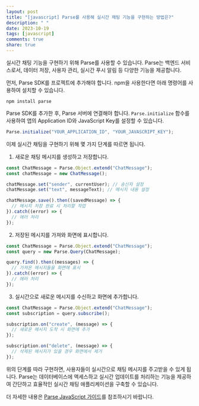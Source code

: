 ```yaml
---
layout: post
title: "[javascript] Parse를 사용해 실시간 채팅 기능을 구현하는 방법은?"
description: " "
date: 2023-10-19
tags: [javascript]
comments: true
share: true
---
```


실시간 채팅 기능을 구현하기 위해 Parse를 사용할 수 있습니다. Parse는 백엔드 서비스로서, 데이터 저장, 사용자 관리, 실시간 푸시 알림 등 다양한 기능을 제공합니다.

먼저, Parse SDK를 프로젝트에 추가해야 합니다. npm을 사용한다면 아래 명령어를 사용하여 설치할 수 있습니다.

```
npm install parse
```

Parse SDK를 추가한 후, Parse 서버에 연결해야 합니다. `Parse.initialize` 함수를 사용하여 앱의 Application ID와 JavaScript Key를 설정할 수 있습니다.

```javascript
Parse.initialize("YOUR_APPLICATION_ID", "YOUR_JAVASCRIPT_KEY");
```

이제 실시간 채팅을 구현하기 위해 몇 가지 단계를 따르면 됩니다.

1. 새로운 채팅 메시지를 생성하고 저장합니다.

```javascript
const ChatMessage = Parse.Object.extend("ChatMessage");
const chatMessage = new ChatMessage();

chatMessage.set("sender", currentUser); // 송신자 설정
chatMessage.set("text", messageText); // 메시지 내용 설정

chatMessage.save().then((savedMessage) => {
  // 메시지 저장 완료 시 처리할 작업
}).catch((error) => {
  // 에러 처리
});
```

2. 저장된 메시지를 가져와 화면에 표시합니다.

```javascript
const ChatMessage = Parse.Object.extend("ChatMessage");
const query = new Parse.Query(ChatMessage);

query.find().then((messages) => {
  // 가져온 메시지들을 화면에 표시
}).catch((error) => {
  // 에러 처리
});
```

3. 실시간으로 새로운 메시지를 수신하고 화면에 추가합니다.

```javascript
const ChatMessage = Parse.Object.extend("ChatMessage");
const subscription = query.subscribe();

subscription.on("create", (message) => {
  // 새로운 메시지 도착 시 화면에 추가
});

subscription.on("delete", (message) => {
  // 삭제된 메시지가 있을 경우 화면에서 제거
});
```

위의 단계를 따라 구현하면, 사용자들이 실시간으로 채팅 메시지를 주고받을 수 있게 됩니다. Parse는 데이터베이스에 액세스하고 실시간 업데이트를 처리하는 기능을 제공하여 간단하고 효율적인 실시간 채팅 애플리케이션을 구축할 수 있습니다.

더 자세한 내용은 [Parse JavaScript 가이드](https://docs.parseplatform.org/js/guide/)를 참조하시기 바랍니다.